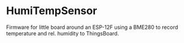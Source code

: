 # HumiTempSensor
Firmware for little board around an ESP-12F using a BME280 to record temperature and rel. humidity to ThingsBoard.
